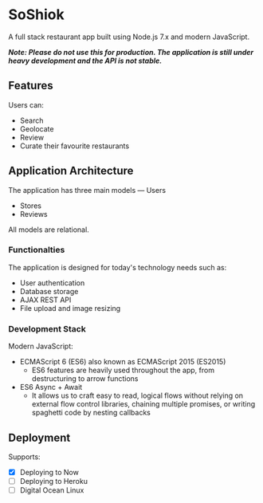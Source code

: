 # SoShiok

A full stack restaurant app built using Node.js 7.x and modern JavaScript.

***Note: Please do not use this for production. The application is still under heavy development and the API is not stable.***

## Features

Users can:
- Search
- Geolocate
- Review
- Curate their favourite restaurants

## Application Architecture

The application has three main models
— Users
- Stores
- Reviews

All models are relational.

### Functionalties

The application is designed for today's technology needs such as:
- User authentication
- Database storage
- AJAX REST API
- File upload and image resizing

### Development Stack

Modern JavaScript:
- ECMAScript 6 (ES6) also known as ECMAScript 2015 (ES2015)
  - ES6 features are heavily used throughout the app, from destructuring to arrow functions
- ES6 Async + Await
  - It allows us to craft easy to read, logical flows without relying on external flow control libraries, chaining multiple promises, or writing spaghetti code by nesting callbacks
  
## Deployment

Supports:
- [x] Deploying to Now
- [ ] Deploying to Heroku
- [ ] Digital Ocean Linux
